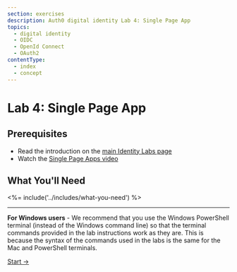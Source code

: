 ```yaml
---
section: exercises
description: Auth0 digital identity Lab 4: Single Page App
topics:
  - digital identity
  - OIDC
  - OpenId Connect
  - OAuth2
contentType:
  - index
  - concept
---
```

# Lab 4: Single Page App

## Prerequisites

- Read the introduction on the [main Identity Labs page](/identity-labs)
- Watch the [Single Page Apps video](/videos/learn-identity/06-single-page-apps)

## What You'll Need

<%= include('../includes/what-you-need') %>

---

**For Windows users** - We recommend that you use the Windows PowerShell terminal (instead of the Windows command line) so that the terminal commands provided in the lab instructions work as they are. This is because the syntax of the commands used in the labs is the same for the Mac and PowerShell terminals.

<a href="/identity-labs/04-single-page-app/exercise-01" class="btn btn-transparent">Start →</a>
